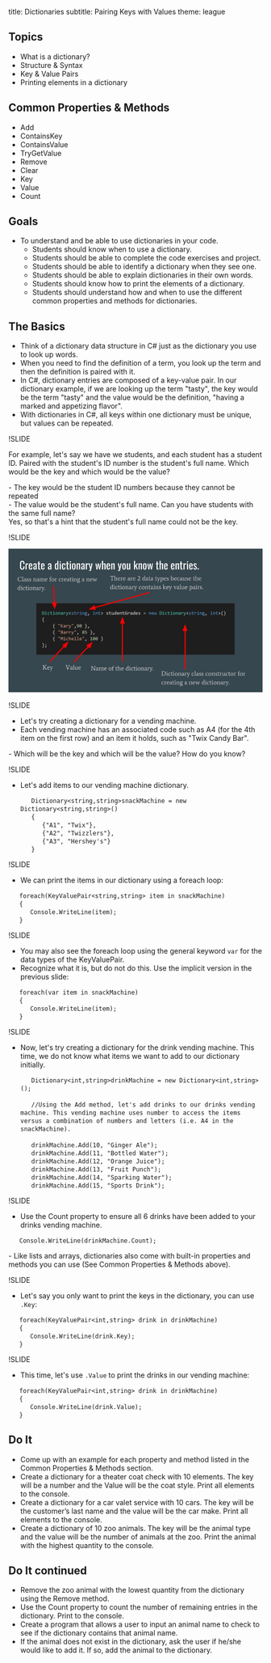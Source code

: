 title: Dictionaries
subtitle: Pairing Keys with Values
theme: league

## Topics

- What is a dictionary?
- Structure & Syntax
- Key & Value Pairs
- Printing elements in a dictionary

## Common Properties & Methods

- Add
- ContainsKey
- ContainsValue
- TryGetValue
- Remove
- Clear
- Key
- Value
- Count

## Goals

- To understand and be able to use dictionaries in your code.
  - Students should know when to use a dictionary.
  - Students should be able to complete the code exercises and project.
  - Students should be able to identify a dictionary when they see one.
  - Students should be able to explain dictionaries in their own words.
  - Students should know how to print the elements of a dictionary.
  - Students should understand how and when to use the different common properties and methods for dictionaries.

## The Basics

- Think of a dictionary data structure in C# just as the dictionary you use to look up words. 
- When you need to find the definition of a term, you look up the term and then the definition is paired with it.
- In C#, dictionary entries are composed of a key-value pair. In our dictionary example, if we are looking up the term "tasty", the key would be the term "tasty" and the value would be the definition, "having a marked and appetizing flavor".
- With dictionaries in C#, all keys within one dictionary must be unique, but values can be repeated.

!SLIDE

 For example, let's say we have we students, and each student has a student ID. Paired with the student's ID number is the student's full name. Which would be the key and which would be the value?

<div class="fragment">
- The key would be the student ID numbers because they cannot be repeated
</div>
<div class="fragment">
- The value would be the student's full name. Can you have students with the same full name? 
</div>
<div class="fragment">
Yes, so that's a hint that the student's full name could not be the key.
</div>

!SLIDE

<div float="right"><img src="./resources/Dictionary.jpg" /></div>

!SLIDE

- Let's try creating a dictionary for a vending machine. 
- Each vending machine has an associated code such as A4 (for the 4th item on the first row) and an item it holds, such as "Twix Candy Bar".
<div class="fragment">
- Which will be the key and which will be the value? How do you know?
<div>

!SLIDE

- Let's add items to our vending machine dictionary.
  ```CSharp
     Dictionary<string,string>snackMachine = new Dictionary<string,string>()
     {
        {"A1", "Twix"},
        {"A2", "Twizzlers"},
        {"A3", "Hershey's"}
     }
  ```

!SLIDE

  - We can print the items in our dictionary using a foreach loop:
  ```CSharp
     foreach(KeyValuePair<string,string> item in snackMachine)
     {
        Console.WriteLine(item);
     }
  ```

!SLIDE

  - You may also see the foreach loop using the general keyword `var` for the data types of the KeyValuePair. 
  - Recognize what it is, but do not do this. Use the implicit version in the previous slide:
  ```CSharp
     foreach(var item in snackMachine)
     {
        Console.WriteLine(item);
     }
  ```

!SLIDE

- Now, let's try creating a dictionary for the drink vending machine. This time, we do not know what items we want to add to our dictionary initially.
  ```CSharp
     Dictionary<int,string>drinkMachine = new Dictionary<int,string>();
     
     //Using the Add method, let's add drinks to our drinks vending machine. This vending machine uses number to access the items versus a combination of numbers and letters (i.e. A4 in the snackMachine).
     
     drinkMachine.Add(10, "Ginger Ale");
     drinkMachine.Add(11, "Bottled Water");
     drinkMachine.Add(12, "Orange Juice");
     drinkMachine.Add(13, "Fruit Punch");
     drinkMachine.Add(14, "Sparking Water");
     drinkMachine.Add(15, "Sports Drink");
  ```

!SLIDE

  - Use the Count property to ensure all 6 drinks have been added to your drinks vending machine.
  ```CSharp
     Console.WriteLine(drinkMachine.Count);
  ```
<div class="fragment">
- Like lists and arrays, dictionaries also come with built-in properties and methods you can use (See Common Properties & Methods above).
</div>

!SLIDE

- Let's say you only want to print the keys in the dictionary, you can use `.Key`:
```CSharp
   foreach(KeyValuePair<int,string> drink in drinkMachine)
   {
      Console.WriteLine(drink.Key);
   }
```

!SLIDE

- This time, let's use `.Value` to print the drinks in our vending machine:
```CSharp
   foreach(KeyValuePair<int,string> drink in drinkMachine)
   {
      Console.WriteLine(drink.Value);
   }
```

## Do It

- Come up with an example for each property and method listed in the Common Properties & Methods section.
- Create a dictionary for a theater coat check with 10 elements. The key will be a number and the Value will be the coat style. Print all elements to the console.
- Create a dictionary for a car valet service with 10 cars. The key will be the customer’s last name and the value will be the car make. Print all elements to the console.
- Create a dictionary of 10 zoo animals. The key will be the animal type and the value will be the number of animals at the zoo. Print the animal with the highest quantity to the console.

## Do It continued

- Remove the zoo animal with the lowest quantity from the dictionary using the Remove method. 
- Use the Count property to count the number of remaining entries in the dictionary. Print to the console.
- Create a program that allows a user to input an animal name to check to see if the dictionary contains that animal name.
- If the animal does not exist in the dictionary, ask the user if he/she would like to add it. If so, add the animal to the dictionary.